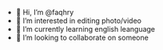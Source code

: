 - 👋 Hi, I’m @faqhry
- 👀 I’m interested in editing photo/video
- 🌱 I’m currently learning english leanguage
- 💞️ I’m looking to collaborate on someone

<!---
faqhry/faqhry is a ✨ special ✨ repository because its `README.md` (this file) appears on your GitHub profile.
You can click the Preview link to take a look at your changes.
--->
